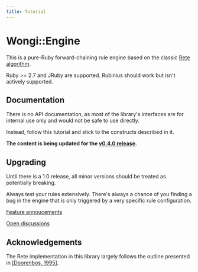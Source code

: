 ```yaml
---
title: Tutorial
---
```


# Wongi::Engine

This is a pure-Ruby forward-chaining rule engine based on the classic [Rete algorithm](http://en.wikipedia.org/wiki/Rete_algorithm).

Ruby >= 2.7 and JRuby are supported. Rubinius should work but isn't actively supported.

## Documentation

There is no API documentation, as most of the library's interfaces are for internal use only and would not be safe to use directly.

Instead, follow this tutorial and stick to the constructs described in it.

**The content is being updated for the [v0.4.0 release](posts/20221014-0.4.0-announcement/).**

## Upgrading

Until there is a 1.0 release, all minor versions should be treated as potentially breaking.

Always test your rules extensively. There's always a chance of you finding a bug in the engine that is only triggered by a very specific rule configuration.

[Feature annoucements](https://github.com/ulfurinn/wongi-engine/issues?q=is%3Aissue+label%3Aannoucement)

[Open discussions](https://github.com/ulfurinn/wongi-engine/issues?q=is%3Aopen+is%3Aissue+label%3Adiscussion)

## Acknowledgements

The Rete implementation in this library largely follows the outline presented in [\[Doorenbos, 1995\]](http://reports-archive.adm.cs.cmu.edu/anon/1995/CMU-CS-95-113.pdf).
